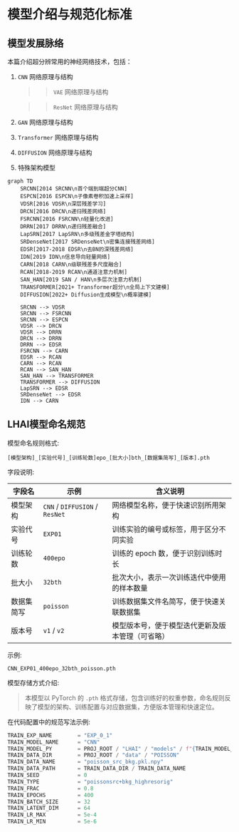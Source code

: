 # 模型介绍与规范化标准

## 模型发展脉络

本篇介绍超分辨常用的神经网络技术，包括：

1. `CNN` 网络原理与结构

    >> `VAE` 网络原理与结构

    >> `ResNet` 网络原理与结构

2. `GAN` 网络原理与结构

4. `Transformer` 网络原理与结构

5. `DIFFUSION` 网络原理与结构

6. 特殊架构模型

```mermaid
graph TD
    SRCNN[2014 SRCNN\n首个端到端超分CNN]
    ESPCN[2016 ESPCN\n子像素卷积加速上采样]
    VDSR[2016 VDSR\n深层残差学习]
    DRCN[2016 DRCN\n递归残差网络]
    FSRCNN[2016 FSRCNN\n轻量化改进]
    DRRN[2017 DRRN\n递归残差融合]
    LapSRN[2017 LapSRN\n多级残差金字塔结构]
    SRDenseNet[2017 SRDenseNet\n密集连接残差网络]
    EDSR[2017-2018 EDSR\n去BN的深残差网络]
    IDN[2019 IDN\n信息导向轻量网络]
    CARN[2018 CARN\n级联残差多尺度融合]
    RCAN[2018-2019 RCAN\n通道注意力机制]
    SAN_HAN[2019 SAN / HAN\n多层次注意力机制]
    TRANSFORMER[2021+ Transformer超分\n全局上下文建模]
    DIFFUSION[2022+ Diffusion生成模型\n概率建模]

    SRCNN --> VDSR
    SRCNN --> FSRCNN
    SRCNN --> ESPCN
    VDSR --> DRCN
    VDSR --> DRRN
    DRCN --> DRRN
    DRRN --> EDSR
    FSRCNN --> CARN
    EDSR --> RCAN
    CARN --> RCAN
    RCAN --> SAN_HAN
    SAN_HAN --> TRANSFORMER
    TRANSFORMER --> DIFFUSION
    LapSRN --> EDSR
    SRDenseNet --> EDSR
    IDN --> CARN
```

## LHAI模型命名规范

模型命名规则格式:

```
[模型架构]_[实验代号]_[训练轮数]epo_[批大小]bth_[数据集简写]_[版本].pth
```

字段说明:

| 字段名   | 示例                           | 含义说明                         |
| ----- | ---------------------------- | ---------------------------- |
| 模型架构  | `CNN` / `DIFFUSION` / `ResNet`    | 网络模型名称，便于快速识别所用架构            |
| 实验代号  | `EXP01`                    | 训练实验的编号或标签，用于区分不同实验          |
| 训练轮数  | `400epo`                     | 训练的 epoch 数，便于识别训练时长         |
| 批大小   | `32bth`                      | 批次大小，表示一次训练迭代中使用的样本数量        |
| 数据集简写 | `poisson`            | 训练数据集文件名简写，便于快速关联数据集         |
| 版本号   | `v1` / `v2`                  | 模型版本号，便于模型迭代更新及版本管理（可省略）          |

示例:

```
CNN_EXP01_400epo_32bth_poisson.pth
```

模型存储方式介绍:

> 本模型以 PyTorch 的 `.pth` 格式存储，包含训练好的权重参数，命名规则反映了模型的架构、训练配置与对应数据集，方便版本管理和快速定位。

在代码配置中的规范写法示例:

```python
TRAIN_EXP_NAME        = "EXP_0_1"
TRAIN_MODEL_NAME      = "CNN"
TRAIN_MODEL_PY        = PROJ_ROOT / "LHAI" / "models" / f"{TRAIN_MODEL_NAME}_{TRAIN_EXP_NAME}.py"
TRAIN_DATA_DIR        = PROJ_ROOT / "data" / "POISSON"
TRAIN_DATA_NAME       = "poisson_src_bkg.pkl.npy"
TRAIN_DATA_PATH       = TRAIN_DATA_DIR / TRAIN_DATA_NAME
TRAIN_SEED            = 0
TRAIN_TYPE            = "poissonsrc+bkg_highresorig"
TRAIN_FRAC            = 0.8
TRAIN_EPOCHS          = 400
TRAIN_BATCH_SIZE      = 32
TRAIN_LATENT_DIM      = 64
TRAIN_LR_MAX          = 5e-4
TRAIN_LR_MIN          = 5e-6
```